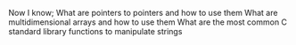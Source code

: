 Now I know;
What are pointers to pointers and how to use them
What are multidimensional arrays and how to use them
What are the most common C standard library functions to manipulate strings
